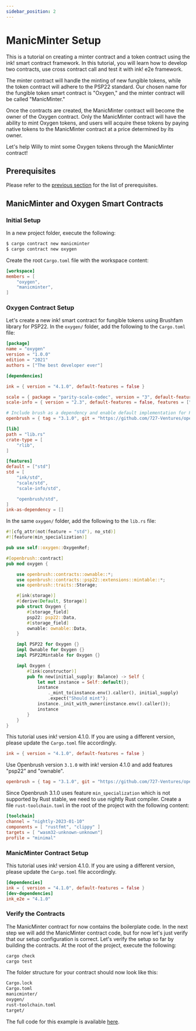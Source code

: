 ```yaml
---
sidebar_position: 2
---
```


# ManicMinter Setup
This is a tutorial on creating a minter contract and a token contract using the ink! smart contract framework. In this tutorial, you will learn how to develop two contracts, use cross contract call and test it with ink! e2e framework.

The minter contract will handle the minting of new fungible tokens, while the token contract will adhere to the PSP22 standard. Our chosen name for the fungible token smart contract is "Oxygen," and the minter contract will be called "ManicMinter."

Once the contracts are created, the ManicMinter contract will become the owner of the Oxygen contract. Only the ManicMinter contract will have the ability to mint Oxygen tokens, and users will acquire these tokens by paying native tokens to the ManicMinter contract at a price determined by its owner.

Let's help Willy to mint some Oxygen tokens through the ManicMinter contract!

## Prerequisites
Please refer to the [previous section](./manic-minter.md) for the list of prerequisites.

## ManicMinter and Oxygen Smart Contracts
### Initial Setup
In a new project folder, execute the following:

```bash
$ cargo contract new manicminter
$ cargo contract new oxygen
```
Create the root `Cargo.toml` file with the workspace content:
```toml
[workspace]
members = [
    "oxygen",
    "manicminter",
]
```

### Oxygen Contract Setup
Let's create a new ink! smart contract for fungible tokens using Brushfam library for PSP22. In the `oxygen/` folder, add the following to the `Cargo.toml` file:
```toml
[package]
name = "oxygen"
version = "1.0.0"
edition = "2021"
authors = ["The best developer ever"]

[dependencies]

ink = { version = "4.1.0", default-features = false }

scale = { package = "parity-scale-codec", version = "3", default-features = false, features = ["derive"] }
scale-info = { version = "2.3", default-features = false, features = ["derive"], optional = true }

# Include brush as a dependency and enable default implementation for PSP22 via brush feature
openbrush = { tag = "3.1.0", git = "https://github.com/727-Ventures/openbrush-contracts", default-features = false, features = ["psp22", "ownable"] }

[lib]
path = "lib.rs"
crate-type = [
    "rlib",
]

[features]
default = ["std"]
std = [
    "ink/std",
    "scale/std",
    "scale-info/std",

    "openbrush/std",
]
ink-as-dependency = [] 
```

In the same `oxygen/` folder, add the following to the `lib.rs` file:
```rust
#![cfg_attr(not(feature = "std"), no_std)]
#![feature(min_specialization)]

pub use self::oxygen::OxygenRef;

#[openbrush::contract]
pub mod oxygen {

    use openbrush::contracts::ownable::*;
    use openbrush::contracts::psp22::extensions::mintable::*;
    use openbrush::traits::Storage;

    #[ink(storage)]
    #[derive(Default, Storage)]
    pub struct Oxygen {
        #[storage_field]
        psp22: psp22::Data,
        #[storage_field]
        ownable: ownable::Data,
    }

    impl PSP22 for Oxygen {}
    impl Ownable for Oxygen {}
    impl PSP22Mintable for Oxygen {}

    impl Oxygen {
        #[ink(constructor)]
        pub fn new(initial_supply: Balance) -> Self {
            let mut instance = Self::default();
            instance
                ._mint_to(instance.env().caller(), initial_supply)
                .expect("Should mint");
            instance._init_with_owner(instance.env().caller());
            instance
        }
    }
}
```

This tutorial uses ink! version 4.1.0. If you are using a different version, please update the `Cargo.toml` file accordingly.
```toml
ink = { version = "4.1.0", default-features = false }
```

Use Openbrush version `3.1.0` with ink! version 4.1.0 and add features "psp22" and  "ownable".

```toml
openbrush = { tag = "3.1.0", git = "https://github.com/727-Ventures/openbrush-contracts", default-features = false, features = ["psp22", "ownable"] }
```
Since Openbrush 3.1.0 uses feature `min_specialization` which is not supported by Rust stable, we need to use nightly Rust compiler. Create a file `rust-toolchain.toml` in the root of the project with the following content:
```toml
[toolchain]
channel = "nightly-2023-01-10"
components = [ "rustfmt", "clippy" ]
targets = [ "wasm32-unknown-unknown"]
profile = "minimal"
```

### ManicMinter Contract Setup
This tutorial uses ink! version 4.1.0. If you are using a different version, please update the `Cargo.toml` file accordingly.
```toml
[dependencies]
ink = { version = "4.1.0", default-features = false }
[dev-dependencies]
ink_e2e = "4.1.0"
```


### Verify the Contracts
The ManicMinter contract for now contains the boilerplate code. In the next step we will add the ManicMinter contract code, but for now let's just verify that our setup configuration is correct. 
Let's verify the setup so far by building the contracts. At the root of the project, execute the following:
```bash
cargo check
cargo test
```

The folder structure for your contract should now look like this:
```bash
Cargo.lock
Cargo.toml
manicminter/
oxygen/
rust-toolchain.toml
target/
```

The full code for this example is available [here](https://github.com/swanky-dapps/manic-minter).